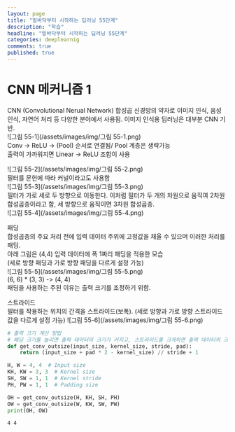 ```yaml
---
layout: page
title: "밑바닥부터 시작하는 딥러닝 55단계"
description: "학습"
headline: "밑바닥부터 시작하는 딥러닝 55단계"
categories: deeplearnig
comments: true
published: true
---
```

# CNN 메커니즘 1    


CNN (Convolutional Nerual Network) 합성곱 신경망의 약자로 이미지 인식, 음성 인식, 자연어 처리 등 다양한 분야에서 사용됨. 이미지 인식용 딥러닝은 대부분 CNN 기반.    
![그림 55-1](/assets/images/img/그림 55-1.png)    
Conv -> ReLU -> (Pool) 순서로 연결됨/ Pool 계층은 생략가능  
출력이 가까워지면 Linear -> ReLU 조합이 사용

![그림 55-2](/assets/images/img/그림 55-2.png)        
 필터를 문헌에 따라 커널이라고도 사용함     
![그림 55-3](/assets/images/img/그림 55-3.png)    
필터가 가로 세로 두 방향으로 이동한다. 이처럼 필터가 두 개의 차원으로 움직여 2차원 합성곱층이라고 함, 세 방향으로 움직이면 3차원 합성곱층.  
![그림 55-4](/assets/images/img/그림 55-4.png)

패딩    
합성곱층의 주요 처리 전에 입력 데이터 주위에 고정값을 채울 수 있으며 이러한 처리를 패딩.    
아래 그림은 (4,4) 입력 데이터에 폭 1짜리 패딩을 적용한 모습     
(세로 방향 패딩과 가로 방향 패딩을 다르게 설정 가능)     
![그림 55-5](/assets/images/img/그림 55-5.png)    
(6, 6) * (3, 3) -> (4, 4)    
패딩을 사용하는 주된 이유는 출력 크기를 조정하기 위함.

스트라이드  
필터를 작용하는 위치의 간격을 스트라이드(보폭).
(세로 방향과 가로 방향 스트라이드 값을 다르게 설정 가능)
![그림 55-6](/assets/images/img/그림 55-6.png)


```python
# 출력 크기 계산 방법
# 패딩 크기를 늘리면 출력 데이터의 크기가 커지고, 스트라이드를 크게하면 출력 데이터의 크기가 작아진다.
def get_conv_outsize(input_size, kernel_size, stride, pad):
    return (input_size + pad * 2 - kernel_size) // stride + 1

H, W = 4, 4  # Input size
KH, KW = 3, 3  # Kernel size
SH, SW = 1, 1  # Kernel stride
PH, PW = 1, 1  # Padding size

OH = get_conv_outsize(H, KH, SH, PH)
OW = get_conv_outsize(W, KW, SW, PW)
print(OH, OW)
```

    4 4
    


